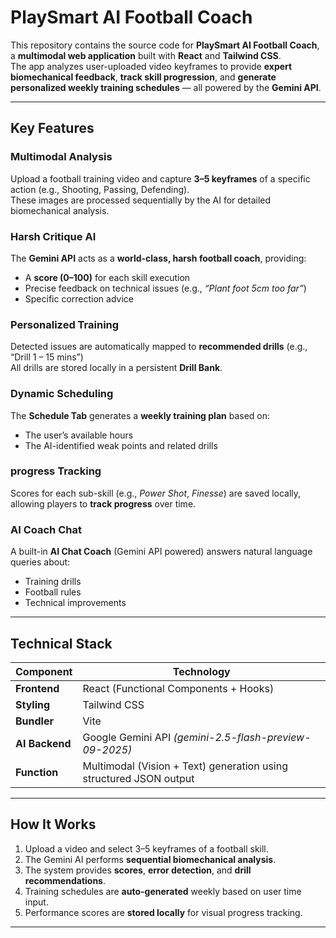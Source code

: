 # PlaySmart AI Football Coach

This repository contains the source code for **PlaySmart AI Football Coach**, a **multimodal web application** built with **React** and **Tailwind CSS**.  
The app analyzes user-uploaded video keyframes to provide **expert biomechanical feedback**, **track skill progression**, and **generate personalized weekly training schedules** — all powered by the **Gemini API**.

---

## Key Features

### Multimodal Analysis
Upload a football training video and capture **3–5 keyframes** of a specific action (e.g., Shooting, Passing, Defending).  
These images are processed sequentially by the AI for detailed biomechanical analysis.

### Harsh Critique AI
The **Gemini API** acts as a **world-class, harsh football coach**, providing:
- A **score (0–100)** for each skill execution  
- Precise feedback on technical issues (e.g., _“Plant foot 5cm too far”_)  
- Specific correction advice

### Personalized Training
Detected issues are automatically mapped to **recommended drills** (e.g., “Drill 1 – 15 mins”)  
All drills are stored locally in a persistent **Drill Bank**.

### Dynamic Scheduling
The **Schedule Tab** generates a **weekly training plan** based on:
- The user’s available hours  
- The AI-identified weak points and related drills  

### progress Tracking
Scores for each sub-skill (e.g., *Power Shot*, *Finesse*) are saved locally, allowing players to **track progress** over time.

### AI Coach Chat
A built-in **AI Chat Coach** (Gemini API powered) answers natural language queries about:
- Training drills  
- Football rules  
- Technical improvements  

---

## Technical Stack

| Component | Technology |
|------------|-------------|
| **Frontend** | React (Functional Components + Hooks) |
| **Styling** | Tailwind CSS |
| **Bundler** | Vite |
| **AI Backend** | Google Gemini API *(gemini-2.5-flash-preview-09-2025)* |
| **Function** | Multimodal (Vision + Text) generation using structured JSON output |

---

## How It Works
1. Upload a video and select 3–5 keyframes of a football skill.  
2. The Gemini AI performs **sequential biomechanical analysis**.  
3. The system provides **scores**, **error detection**, and **drill recommendations**.  
4. Training schedules are **auto-generated** weekly based on user time input.  
5. Performance scores are **stored locally** for visual progress tracking.

---



